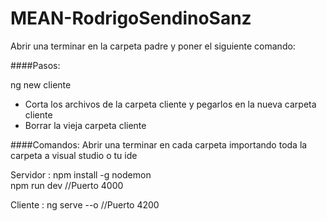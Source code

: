 # MEAN-RodrigoSendinoSanz
 Abrir una terminar en la carpeta padre y poner el siguiente comando:
 
 ####Pasos:
 
 ng new cliente
 
- Corta los archivos de la carpeta cliente y pegarlos en la nueva carpeta cliente
- Borrar la vieja carpeta cliente
 
####Comandos:
Abrir una terminar en cada carpeta importando toda la carpeta a visual studio o tu ide

Servidor :  npm install -g nodemon          
		          npm run dev   //Puerto 4000


Cliente :   ng serve --o   //Puerto 4200
